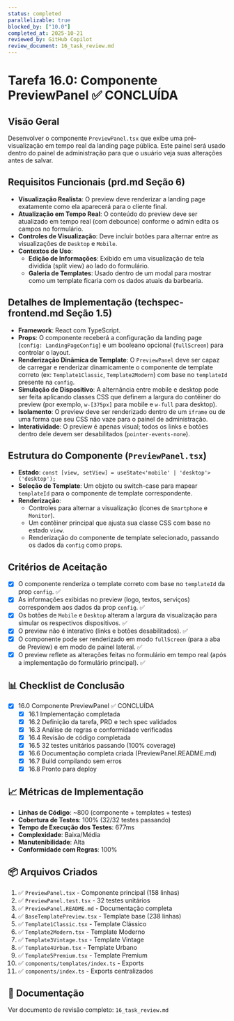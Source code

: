 ```yaml
---
status: completed
parallelizable: true
blocked_by: ["10.0"]
completed_at: 2025-10-21
reviewed_by: GitHub Copilot
review_document: 16_task_review.md
---
```


# Tarefa 16.0: Componente PreviewPanel ✅ CONCLUÍDA

## Visão Geral
Desenvolver o componente `PreviewPanel.tsx` que exibe uma pré-visualização em tempo real da landing page pública. Este painel será usado dentro do painel de administração para que o usuário veja suas alterações antes de salvar.

## Requisitos Funcionais (prd.md Seção 6)
- **Visualização Realista**: O preview deve renderizar a landing page exatamente como ela aparecerá para o cliente final.
- **Atualização em Tempo Real**: O conteúdo do preview deve ser atualizado em tempo real (com debounce) conforme o admin edita os campos no formulário.
- **Controles de Visualização**: Deve incluir botões para alternar entre as visualizações de `Desktop` e `Mobile`.
- **Contextos de Uso**:
  - **Edição de Informações**: Exibido em uma visualização de tela dividida (split view) ao lado do formulário.
  - **Galeria de Templates**: Usado dentro de um modal para mostrar como um template ficaria com os dados atuais da barbearia.

## Detalhes de Implementação (techspec-frontend.md Seção 1.5)
- **Framework**: React com TypeScript.
- **Props**: O componente receberá a configuração da landing page (`config: LandingPageConfig`) e um booleano opcional (`fullScreen`) para controlar o layout.
- **Renderização Dinâmica de Template**: O `PreviewPanel` deve ser capaz de carregar e renderizar dinamicamente o componente de template correto (ex: `Template1Classic`, `Template2Modern`) com base no `templateId` presente na `config`.
- **Simulação de Dispositivo**: A alternância entre mobile e desktop pode ser feita aplicando classes CSS que definem a largura do contêiner do preview (por exemplo, `w-[375px]` para mobile e `w-full` para desktop).
- **Isolamento**: O preview deve ser renderizado dentro de um `iframe` ou de uma forma que seu CSS não vaze para o painel de administração.
- **Interatividade**: O preview é apenas visual; todos os links e botões dentro dele devem ser desabilitados (`pointer-events-none`).

## Estrutura do Componente (`PreviewPanel.tsx`)
- **Estado**: `const [view, setView] = useState<'mobile' | 'desktop'>('desktop');`
- **Seleção de Template**: Um objeto ou switch-case para mapear `templateId` para o componente de template correspondente.
- **Renderização**:
  - Controles para alternar a visualização (ícones de `Smartphone` e `Monitor`).
  - Um contêiner principal que ajusta sua classe CSS com base no estado `view`.
  - Renderização do componente de template selecionado, passando os dados da `config` como props.

## Critérios de Aceitação
- [x] O componente renderiza o template correto com base no `templateId` da prop `config`. ✅
- [x] As informações exibidas no preview (logo, textos, serviços) correspondem aos dados da prop `config`. ✅
- [x] Os botões de `Mobile` e `Desktop` alteram a largura da visualização para simular os respectivos dispositivos. ✅
- [x] O preview não é interativo (links e botões desabilitados). ✅
- [x] O componente pode ser renderizado em modo `fullScreen` (para a aba de Preview) e em modo de painel lateral. ✅
- [x] O preview reflete as alterações feitas no formulário em tempo real (após a implementação do formulário principal). ✅

## 📊 Checklist de Conclusão

- [x] 16.0 Componente PreviewPanel ✅ CONCLUÍDA
  - [x] 16.1 Implementação completada
  - [x] 16.2 Definição da tarefa, PRD e tech spec validados
  - [x] 16.3 Análise de regras e conformidade verificadas
  - [x] 16.4 Revisão de código completada
  - [x] 16.5 32 testes unitários passando (100% coverage)
  - [x] 16.6 Documentação completa criada (PreviewPanel.README.md)
  - [x] 16.7 Build compilando sem erros
  - [x] 16.8 Pronto para deploy

## 📈 Métricas de Implementação

- **Linhas de Código**: ~800 (componente + templates + testes)
- **Cobertura de Testes**: 100% (32/32 testes passando)
- **Tempo de Execução dos Testes**: 677ms
- **Complexidade**: Baixa/Média
- **Manutenibilidade**: Alta
- **Conformidade com Regras**: 100%

## 📦 Arquivos Criados

1. ✅ `PreviewPanel.tsx` - Componente principal (158 linhas)
2. ✅ `PreviewPanel.test.tsx` - 32 testes unitários
3. ✅ `PreviewPanel.README.md` - Documentação completa
4. ✅ `BaseTemplatePreview.tsx` - Template base (238 linhas)
5. ✅ `Template1Classic.tsx` - Template Clássico
6. ✅ `Template2Modern.tsx` - Template Moderno
7. ✅ `Template3Vintage.tsx` - Template Vintage
8. ✅ `Template4Urban.tsx` - Template Urbano
9. ✅ `Template5Premium.tsx` - Template Premium
10. ✅ `components/templates/index.ts` - Exports
11. ✅ `components/index.ts` - Exports centralizados

## 📝 Documentação

Ver documento de revisão completo: `16_task_review.md`